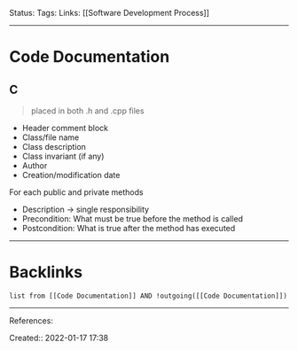 Status: 
Tags: 
Links: [[Software Development Process]]
___
# Code Documentation
## C
> placed in both .h and .cpp files
- Header comment block 
- Class/file name 
- Class description 
- Class invariant (if any) 
- Author 
- Creation/modification date 

For each public and private methods 
- Description -> single responsibility
- Precondition: What must be true before the method is called 
- Postcondition: What is true after the method has executed
___
# Backlinks
```dataview
list from [[Code Documentation]] AND !outgoing([[Code Documentation]])
```
___
References:

Created:: 2022-01-17 17:38
